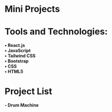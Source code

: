 # **Mini Projects**

# **Tools and Technologies:**
**• React.js**  
**• JavaScript**  
**• Tailwind CSS**  
**• Bootstrap**  
**• CSS**  
**• HTML5**  

# **Project List**
**- Drum Machine**
